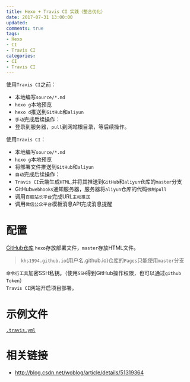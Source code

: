 ```yaml
---
title: Hexo + Travis CI 实践（整合优化）
date: 2017-07-31 13:00:00
updated:
comments: true
tags:
- Hexo
- CI
- Travis CI
categories:
- CI
- Travis CI
---
```


使用`Travis CI`之前：
* 本地编写`source/*.md`
* `hexo g`本地预览
* `hexo d`推送到`GitHub`和`aliyun`
* `手动`完成后续操作：
* 登录到服务器，`pull`到网站根目录，等后续操作。

<!--more-->

使用`Travis CI`：
* 本地编写`source/*.md`
* `hexo g`本地预览
* 将部署文件推送到`GitHub`和`aliyun`
* `自动`完成后续操作：
* `Travis CI`云端生成`HTML`,并将其推送到`GitHub`和`aliyun`仓库的`master`分支
* GitHub`webhooks`通知服务器，服务器将`aliyun`仓库的代码`强制pull`
* 调用`百度站长平台`完成URL`主动推送`
* 调用`微信公众平台`模板消息API完成消息提醒

# 配置

[GitHub仓库](https://github.com/khs1994/khs1994.github.io) `hexo`存放部署文件，`master`存放HTML文件。

> `khs1994.github.io`(用户名.github.io)仓库的`Pages`只能使用`master`分支

`命令行工具`加密SSH私钥。（使用`SSH`得到GitHub操作权限，也可以通过`github Token`）  
`Travis CI`网站开启项目部署。  

# 示例文件

[`.travis.yml`](https://github.com/khs1994/khs1994.github.io/blob/hexo/.travis.yml)  


# 相关链接

* http://blog.csdn.net/woblog/article/details/51319364  
